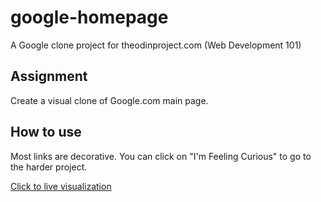 # google-homepage
A Google clone project for theodinproject.com (Web Development 101)

## Assignment
Create a visual clone of Google.com main page.

## How to use
Most links are decorative. You can click on "I'm Feeling Curious" to go to the harder project.

[Click to live visualization](https://aodham.github.io/google-homepage/)

